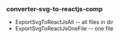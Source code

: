 ### converter-svg-to-reactjs-comp


* ExportSvgToReactJsAll -- all files in dir
* ExportSvgToReactJsOneFile -- one file